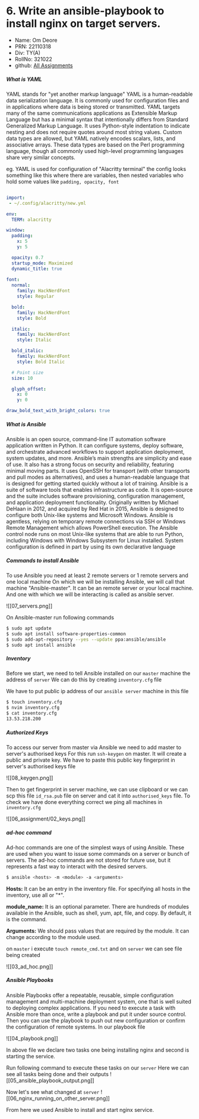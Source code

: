 # 6. Write an ansible-playbook to install nginx on target servers.

- Name:     Om Deore
- PRN:      22110318
- Div:      TY(A)
- RollNo:   321022
- github: [All Assignments](https://github.com/om101deore/CC-Assignments) 

##### What is YAML
YAML stands for "yet another markup language"
YAML is a human-readable data serialization language. It is commonly used for configuration files and in applications where data is being stored or transmitted. YAML targets many of the same communications applications as Extensible Markup Language but has a minimal syntax that intentionally differs from Standard Generalized Markup Language. It uses Python-style indentation to indicate nesting and does not require quotes around most string values. Custom data types are allowed, but YAML natively encodes scalars, lists, and associative arrays. These data types are based on the Perl programming language, though all commonly used high-level programming languages share very similar concepts.

eg. YAML is used for configuration of "Alacritty terminal" 
the config looks something like this where there are variables, then nested variables who hold some values like `padding, opacity, font`
```yml

import:
 - ~/.config/alacritty/new.yml

env:
  TERM: alacritty

window:
  padding:
    x: 5
    y: 5

  opacity: 0.7
  startup_mode: Maximized
  dynamic_title: true
    
font:
  normal:
    family: HackNerdFont
    style: Regular

  bold:
    family: HackNerdFont 
    style: Bold

  italic:
    family: HackNerdFont 
    style: Italic

  bold_italic:
    family: HackNerdFont 
    style: Bold Italic

  # Point size
  size: 10

  glyph_offset:
    x: 0
    y: 0

draw_bold_text_with_bright_colors: true

```

##### What is Ansible
Ansible is an open source, command-line IT automation software application written in Python. It can configure systems, deploy software, and orchestrate advanced workflows to support application deployment, system updates, and more.
Ansible’s main strengths are simplicity and ease of use. It also has a strong focus on security and reliability, featuring minimal moving parts. It uses OpenSSH for transport (with other transports and pull modes as alternatives), and uses a human-readable language that is designed for getting started quickly without a lot of training.
Ansible is a suite of software tools that enables infrastructure as code. It is open-source and the suite includes software provisioning, configuration management, and application deployment functionality. Originally written by Michael DeHaan in 2012, and acquired by Red Hat in 2015, Ansible is designed to configure both Unix-like systems and Microsoft Windows. Ansible is agentless, relying on temporary remote connections via SSH or Windows Remote Management which allows PowerShell execution. The Ansible control node runs on most Unix-like systems that are able to run Python, including Windows with Windows Subsystem for Linux installed. System configuration is defined in part by using its own declarative language

##### Commands to install Ansible
To use Ansible you  need at least 2 remote servers or 1 remote servers and one local machine
On which we will be installing Ansible, we will call that machine "Ansible-master". It can be an remote server or your local machine. And one with which we will be interacting is called as ansible server.

![[07_servers.png]]

On Ansible-master run following commands
```bash
$ sudo apt update  
$ sudo apt install software-properties-common  
$ sudo add-apt-repository --yes --update ppa:ansible/ansible  
$ sudo apt install ansible
```

##### Inventory
Before we start, we need to tell Ansible installed on our `master` machine the address of `server`
We can do this by creating `inventory.cfg` file 

We have to put public ip address of our `ansible server` machine in this file

```bash
$ touch inventory.cfg
$ nvim inventory.cfg
$ cat inventory.cfg
13.53.218.200
```

##### Authorized Keys
To access our server from master via Ansible we need to add master to server's authorised keys
For this run `ssh-keygen` on master. It will create a public and private key. We have to paste this public key fingerprint in server's authorised keys file

![[08_keygen.png]]

Then to get fingerprint in server machine, we can use clipboard or we can scp this file `id_rsa.pub` file on server and cat it into `authorised_keys` file.
To check we have done everything correct we ping all machines in `inventory.cfg`

![[06_assignment/02_keys.png]]

##### ad-hoc command
Ad-hoc commands are one of the simplest ways of using Ansible. These are used when you want to issue some commands on a server or bunch of servers. The ad-hoc commands are not stored for future use, but it represents a fast way to interact with the desired servers.

```bash
$ ansible <hosts> -m <module> -a <arguments>
```

**Hosts:** It can be an entry in the inventory file. For specifying all hosts in the inventory, use all or "*".

**module_name:** It is an optional parameter. There are hundreds of modules available in the Ansible, such as shell, yum, apt, file, and copy. By default, it is the command.

**Arguments:**  We should pass values that are required by the module. It can change according to the module used.

on `master` i execute `touch remote_cmd.txt` and on `server` we can see file being created

![[03_ad_hoc.png]]

##### Ansible Playbooks
Ansible Playbooks offer a repeatable, reusable, simple configuration management and multi-machine deployment system, one that is well suited to deploying complex applications. If you need to execute a task with Ansible more than once, write a playbook and put it under source control. Then you can use the playbook to push out new configuration or confirm the configuration of remote systems.
In our playbook file

![[04_playbook.png]]

In above file we declare two tasks one being installing nginx and second is starting the service.

Run following command to execute these tasks on our `server`
Here we can see all tasks being done and their outputs
![[05_ansible_playbook_output.png]]

Now let's see what changed at `server`
![[06_nginx_running_on_other_server.png]]

From here we used Ansible to install and start nginx service.


